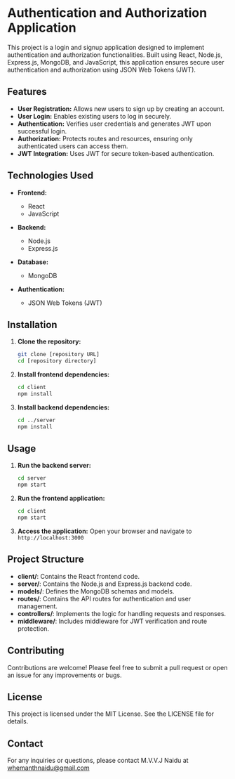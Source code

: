 # Authentication and Authorization Application

This project is a login and signup application designed to implement authentication and authorization functionalities. Built using React, Node.js, Express.js, MongoDB, and JavaScript, this application ensures secure user authentication and authorization using JSON Web Tokens (JWT).

## Features

- **User Registration:** Allows new users to sign up by creating an account.
- **User Login:** Enables existing users to log in securely.
- **Authentication:** Verifies user credentials and generates JWT upon successful login.
- **Authorization:** Protects routes and resources, ensuring only authenticated users can access them.
- **JWT Integration:** Uses JWT for secure token-based authentication.

## Technologies Used

- **Frontend:** 
  - React
  - JavaScript

- **Backend:**
  - Node.js
  - Express.js

- **Database:**
  - MongoDB

- **Authentication:**
  - JSON Web Tokens (JWT)

## Installation

1. **Clone the repository:**
   ```bash
   git clone [repository URL]
   cd [repository directory]
   ```

2. **Install frontend dependencies:**
   ```bash
   cd client
   npm install
   ```

3. **Install backend dependencies:**
   ```bash
   cd ../server
   npm install
   ```

## Usage

1. **Run the backend server:**
   ```bash
   cd server
   npm start
   ```

2. **Run the frontend application:**
   ```bash
   cd client
   npm start
   ```

3. **Access the application:**
   Open your browser and navigate to `http://localhost:3000`

## Project Structure

- **client/**: Contains the React frontend code.
- **server/**: Contains the Node.js and Express.js backend code.
- **models/**: Defines the MongoDB schemas and models.
- **routes/**: Contains the API routes for authentication and user management.
- **controllers/**: Implements the logic for handling requests and responses.
- **middleware/**: Includes middleware for JWT verification and route protection.

## Contributing

Contributions are welcome! Please feel free to submit a pull request or open an issue for any improvements or bugs.

## License

This project is licensed under the MIT License. See the LICENSE file for details.

## Contact

For any inquiries or questions, please contact M.V.V.J Naidu at whemanthnaidu@gmail.com
